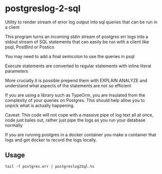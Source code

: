 # postgreslog-2-sql
Utility to render stream of error log output into sql queries that can be run in a client

This program turns an incoming stdin stream of postgres err logs into a stdout stream of SQL statements that can easily be run with a client like psql, PostBird or Postico

You may need to add a final semicolon to use the queries in psql

Execute statements are converted to regular statements with inline literal parameters

More crucially it is possible prepend them with EXPLAIN ANALYZE and understand what aspects of the statements are not so efficient

If you are using a library such as TypeOrm, you are insulated from the complexity of your queries on Postgres. This should help allow you to unpick what is actually happening.

Caveat: This code will not cope with a massive pipe of log text all at once, node just bales out, rather just pipe the logs as you run your database normally

If you are running postgres in a docker container you make a container that logs and get docker to record the logs locally.

## Usage

`tail -f postgres.err | postgreslog2Sql.ts`